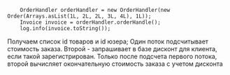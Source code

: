         OrderHandler orderHandler = new OrderHandler(new Order(Arrays.asList(1L, 2L, 2L, 3L, 4L), 1L));
        Invoice invoice = orderHandler.orderHandle();
        log.info(invoice.toString());

Получаем список id товаров и id юзера;
Один поток подсчитывает стоимость заказа.
Второй - запрашивает в базе дисконт для клиента, если такой зарегистрирован.
Только после подсчета первого потока, второй вычисляет окончательную стоимость заказа с учетом дисконта